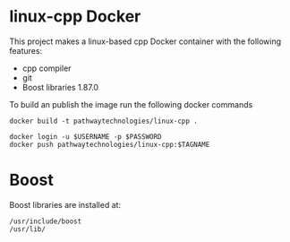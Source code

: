 # linux-cpp Docker

This project makes a linux-based cpp Docker container with the following features:

- cpp compiler
- git
- Boost libraries 1.87.0

To build an publish the image run the following docker commands

```
docker build -t pathwaytechnologies/linux-cpp .

docker login -u $USERNAME -p $PASSWORD
docker push pathwaytechnologies/linux-cpp:$TAGNAME
```

# Boost

Boost libraries are installed at:

```
/usr/include/boost
/usr/lib/
```
